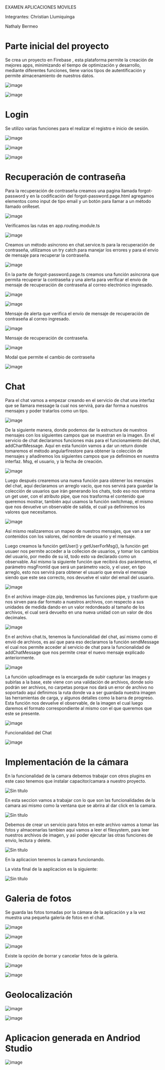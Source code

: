 EXAMEN APLICACIONES MOVILES

Integrantes:
Christian Llumiquinga 

Nathaly Bermeo

# Parte inicial del proyecto
Se crea un proyecto en Firebase , esta plataforma permite la creación de mejores apps, minimizando el tiempo de optimización y desarrollo, mediante diferentes funciones, tiene varios tipos de autentificación y permite almacenamiento de nuestros datos.

![image](https://user-images.githubusercontent.com/66235614/145815435-2ba8547a-5cab-4a79-9cf4-8e09e8a504d0.png)

![image](https://user-images.githubusercontent.com/66235614/145815506-82642c60-1a8a-45d9-a79f-b73f6d413241.png)

# Login
Se utilizo varias funciones para el realizar el registro e inicio de sesión.

![image](https://user-images.githubusercontent.com/66235614/145815724-fc57fd8d-dc00-41ac-94cc-fed1a4c4f7f2.png)

![image](https://user-images.githubusercontent.com/66235614/145815739-e518852a-a01f-408a-9d98-6a44537df000.png)

![image](https://user-images.githubusercontent.com/66235614/145816804-9a7c244d-c798-42e2-8592-e323e825900f.png)

# Recuperación de contraseña 
Para la recuperación de contraseña creamos una pagina llamada forgot-password y en la codificación del forgot-password.page.html agregamos elementos como input de tipo email y un botón para llamar a un método llamado onReset.

![image](https://user-images.githubusercontent.com/66235614/145815833-fe1ef2c5-df73-491b-bad2-a7d9bd34ec29.png)

Verificamos las rutas en app.routing.module.ts

![image](https://user-images.githubusercontent.com/66235614/145815861-b47a33d1-b0ce-4f7c-89ec-e9d4bcaf94c4.png)

Creamos un método asíncrono en chat.service.ts para la recuperación de contraseña, utilizamos un try catch para manejar los errores y para el envio de mensaje para recuperar la contraseña.

![image](https://user-images.githubusercontent.com/66235614/145815975-1ffb3ae4-060e-46f6-818c-cbe9d9655c32.png)

En la parte de forgot-password.page.ts  creamos una función asíncrona  que permita recuperar la contraseña y una alerta para verificar el envio de mensaje de recuperación de contraseña al correo electrónico ingresado.

![image](https://user-images.githubusercontent.com/66235614/145816181-d429c097-d290-4548-9407-248b0b943293.png)


![image](https://user-images.githubusercontent.com/66235614/145817142-055df697-7071-4de9-a2bd-8ac57bc43ec3.png)

Mensaje de alerta que verifica el envío de mensaje de recuperación de contraseña al correo ingresado.

![image](https://user-images.githubusercontent.com/66235614/145817172-3ed63ec2-ff32-4578-bdef-9bf457f2195a.png)

Mensaje de recuperación de contraseña.

![image](https://user-images.githubusercontent.com/66235614/145817247-14e24494-1411-4d36-ba00-66e82b04d3dd.png)

Modal que permite el cambio de contraseña

![image](https://user-images.githubusercontent.com/66235614/145817376-b28a0e94-6649-4104-a753-0217232a759a.png)

# Chat
Para el chat vamos a empezar creando en el servicio de chat una interfaz que se llamara message la cual nos servirá, para dar forma a nuestros mensajes y poder tratarlos como un tipo.

![image](https://user-images.githubusercontent.com/66235614/145817771-8af28506-17a4-4fc9-a375-1286f4ce5cbf.png)

De la siguiente manera, donde podemos dar la estructura de nuestros mensajes con los siguientes campos que se muestran en la imagen.
En el servicio de chat declaramos funciones más para el funcionamiento del chat, addChartMessage.
Aquí en esta función vamos a dar un return donde tomaremos el método angularfirestore para obtener la colección de mensajes y añadiremos los siguientes campos que ya definimos en nuestra interfaz.
Msg, el usuario, y la fecha de creación.

![image](https://user-images.githubusercontent.com/66235614/145817875-d45ae30f-324a-42ba-8047-583c49b2502f.png)

Luego después crearemos una nueva función para obtener los mensajes del chat, aquí declaramos un arreglo vacío, que nos servirá para guardar la colección de usuarios que irán generando los chats, todo eso nos retorna un get user, con el atributo pipe, que nos trasforma el contenido que queremos mostrar, también aquí usamos la función switchmap, el mismo que nos devuelve un observable de salida, el cual ya definiremos los valores que necesitamos.

![image](https://user-images.githubusercontent.com/66235614/145818011-397f2e80-e5f6-44db-9e37-b5d314b78244.png)

Así mismo realizaremos un mapeo de nuestros mensajes, que van a ser contenidos con los valores, del nombre de usuario  y el mensaje.

Luego creamos la función getUser() y getUserForMsg(), la función get usuaer nos permite acceder a la collecion de usuarios, y tomar los cambios del usuario, por medio de su id, todo esto va declarado como un observable.
Así mismo la siguiente función que recibirá dos parámetros, el parámetro msgFromId que será un parámetro vacío, y el user, en tipo arreglo, esto nos servirá para obtener el usuario que envía el mensaje siendo que este sea correcto, nos devuelve el valor del email del usuario.

![image](https://user-images.githubusercontent.com/66235614/145818129-24d6feb3-65d9-4a53-90ae-d1609c42c8d5.png)

En el archivo image-zize.pip, tendremos las funciones pipe, y trasform que nos sirven para dar formato a nuestros archivos, con respecto a sus unidades de medida dando en un valor redondeado al tamaño de los archivos, el cual será devuelto en una nueva unidad con un valor de dos decimales.

![image](https://user-images.githubusercontent.com/66235614/145818186-0ec1ae34-45e6-44da-8083-ce5b0000d175.png)

En el archivo chat.ts, tenemos la funcionalidad del chat, así mismo como él envió de archivos, es así que para eso declaramos la función sendMessage el cual nos permite acceder al servicio de chat para la funcionalidad de addChatMessage que nos permite crear el nuevo mensaje explicado anteriormente.

![image](https://user-images.githubusercontent.com/66235614/145818269-adc56dac-0a77-48f0-8341-b6bfcdec61f4.png)

La función uploadimage es la encargada de subir capturar las images y subirlas a la base, este viene con una validación de archivos, donde solo podrán ser archivos, no carpetas porque nos dará un error de archivo no soportado aquí definimos la ruta donde va a ser guardada nuestra imagen las herramientas de carga, y algunos detalles como la barra de progreso. Esta función nos devuelve el observable, de la imagen el cual luego daremos el formato correspondiente al mismo con el que queremos que este se presente.

![image](https://user-images.githubusercontent.com/66235614/145818327-8a33f5bb-e787-4bae-8818-d15fd6a0dda4.png)

 Funcionalidad del Chat

![image](https://user-images.githubusercontent.com/66235614/148621902-535f4c72-8d91-4320-80c1-c469cf2aae13.png)

# Implementación de la cámara 

En la funcionalidad de la camara debemos trabajar con otros plugins en este caso tenemos que instalar capacitor/camara a nuestro proyecto.

![Sin título](https://user-images.githubusercontent.com/56648687/148613135-d6c61e4b-6f42-45de-a2f1-f2eb1d38466f.png)

En esta seccion vamos a trabajar con lo que son las funcionalidades de la camara asi mismo como la ventana que se abrira al dar click en la camara.

![Sin título](https://user-images.githubusercontent.com/56648687/148613345-9da848e2-007f-4e68-9671-7035162347f5.png)

Debemos de crear un servicio para fotos en este archivo vamos a tomar las fotos y almacenarlas tambien aqui vamos a leer el filesystem, para leer nuestros archivos de imagen, y asi poder ejecutar las otras funciones de envio, lectura y delete.

![Sin título](https://user-images.githubusercontent.com/56648687/148613655-f896af3f-bda6-457f-a9ae-8c27af5ff2a3.png)

En la aplicacion tenemos la camara funcionando.

La vista final de la aaplicacion es la siguiente:

![Sin título](https://user-images.githubusercontent.com/56648687/148614980-2fcf9426-4619-4013-8909-f908d2de932b.png)

# Galeria de fotos 

Se guarda las fotos tomadas por la cámara de la aplicación y a la vez muestra una pequeña galeria de fotos en el chat.

![image](https://user-images.githubusercontent.com/66235614/148622538-c330aef9-6d93-45ea-961a-c7a12dd6a25d.png)

![image](https://user-images.githubusercontent.com/66235614/148623434-7f6f7c1e-3470-4812-89b0-d5ea753e0991.png)

![image](https://user-images.githubusercontent.com/66235614/148623361-c86a189e-a962-4349-bfcb-577a25d5b95b.png)

Existe la opción de borrar y cancelar fotos de la galeria.

![image](https://user-images.githubusercontent.com/66235614/148623477-d1355ada-ea83-457c-b5c2-07164c8954ab.png)

![image](https://user-images.githubusercontent.com/66235614/148623506-64a8194d-6c54-45f9-92f6-199b9c9db7cd.png)

# Geolocalización

![image](https://user-images.githubusercontent.com/66235614/148624317-7118f85f-37b3-4cac-8ab9-0669af161b98.png)

![image](https://user-images.githubusercontent.com/66235614/148624434-5783dd00-b168-42a6-beb1-ce9f88e40537.png)

# Aplicacion generada en Andriod Studio

![image](https://user-images.githubusercontent.com/66235614/148624926-8c596cab-51b3-47d0-91a4-dab9f7f39be4.png)










